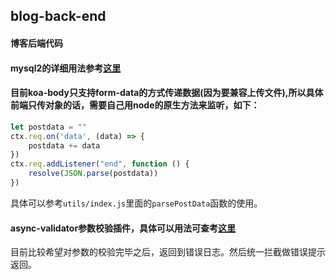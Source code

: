 ## blog-back-end

#### 博客后端代码

#### mysql2的详细用法参考[这里](https://github.com/sidorares/node-mysql2/tree/master/documentation_zh-cn)

#### 目前koa-body只支持form-data的方式传递数据(因为要兼容上传文件),所以具体前端只传对象的话，需要自己用node的原生方法来监听，如下：

```javascript
let postdata = ""
ctx.req.on('data', (data) => {
    postdata += data
})
ctx.req.addListener("end", function () {
    resolve(JSON.parse(postdata))
})
```
具体可以参考```utils/index.js```里面的```parsePostData```函数的使用。

#### async-validator参数校验插件，具体可以用法可查考[这里](https://github.com/yiminghe/async-validator)
目前比较希望对参数的校验完毕之后，返回到错误日志。然后统一拦截做错误提示返回。
